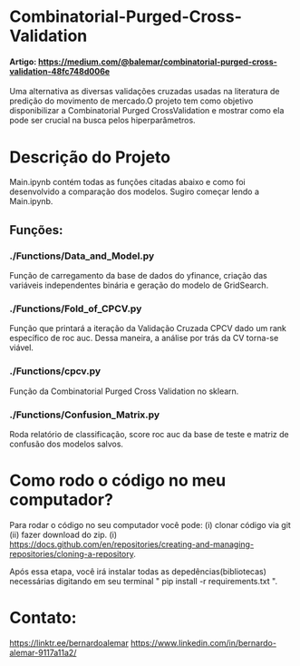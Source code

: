# Combinatorial-Purged-Cross-Validation
#### Artigo: https://medium.com/@balemar/combinatorial-purged-cross-validation-48fc748d006e
Uma alternativa as diversas validações cruzadas usadas na literatura de predição do movimento de mercado.O projeto tem como objetivo disponibilizar a Combinatorial Purged CrossValidation e mostrar como ela pode ser crucial na busca pelos hiperparâmetros.


# Descrição do Projeto
Main.ipynb contém todas as funções citadas abaixo e como foi desenvolvido a comparação dos modelos. Sugiro começar lendo a Main.ipynb.
## Funções: 
### ./Functions/Data_and_Model.py  
Função de carregamento da base de dados do yfinance, criação das variáveis independentes binária e geração do modelo de GridSearch.
### ./Functions/Fold_of_CPCV.py
Função que printará a iteração da Validação Cruzada CPCV dado um rank específico de roc auc. Dessa maneira, a análise por trás da CV torna-se viável.
### ./Functions/cpcv.py
Função da Combinatorial Purged Cross Validation no sklearn.
### ./Functions/Confusion_Matrix.py
Roda relatório de classificação, score roc auc da base de teste e matriz de confusão dos modelos salvos.

# Como rodo o código no meu computador?
Para rodar o código no seu computador você pode: (i) clonar código via git (ii) fazer download do zip. 
(i) https://docs.github.com/en/repositories/creating-and-managing-repositories/cloning-a-repository.
<p>Após essa etapa, você irá instalar todas as depedências(bibliotecas) necessárias digitando em seu terminal " pip install -r requirements.txt ".<p>

# Contato:
https://linktr.ee/bernardoalemar
https://www.linkedin.com/in/bernardo-alemar-9117a11a2/
